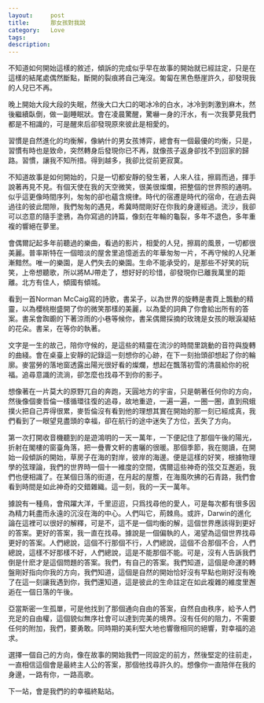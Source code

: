 ```yaml
---
layout:     post
title:      那女孩對我說
category:   Love
tags: 
description: 
---
```


不知道如何開始這樣的敘述，傾訴的完成似乎早在故事的開始就已經註定，只是在這樣的結尾處偶然斷點，斷開的裂痕將自己淹沒。匍匐在黑色懸崖許久，卻發現我的人兒已不再。

晚上開始大段大段的失眠，然後大口大口的喝冰冷的白水，冰冷到刺激到麻木，然後繼續臥倒，做一副睡眠狀。會在凌晨驚醒，驚嚇一身的汗水，有一次我夢見我們都是不相識的，可是醒來后卻發現原來彼此是相愛的。

習慣是自然進化的均衡解，像納什的男女孩博弈，總會有一個最優的均衡，只是，習慣有時也是致命，突然轉身后發現你已不再，就像孩子返身卻找不到回家的歸路。習慣，讓我不知所措。得到越多，我卻比從前更寂寞。

不知道故事是如何開始的，只是一切都安靜的發生著，人來人往，擦肩而過，揮手說著再見不見。有個天使在我的天空微笑，很美很燦爛，把整個的世界照的通明。似乎這更像時間序列，匆匆的卻也蘊含規律。時代的宿遷是時代的宿命，在過去與過往的彼此間隙，我們匆匆的遇見，希冀時間剛好在你我的身邊經過。流沙，我卻可以恣意的隨手塗鴉，為你寫過的詩篇，像刻在年輪的龜裂，多年不退色，多年重複的響絕在夢里。

會偶爾記起多年前聽過的樂曲，看過的影片，相愛的人兒，擦肩的風景，一切都很美麗。普率斯特在一個暗淡的屋舍里追憶逝去的年華匆匆一片，不再守候的人兒漸漸黯然。唯一的樂園，是人們失去的樂園。生命不能承受的，是那些不好笑的玩笑，上帝想聽歌，所以將MJ帶走了，想好好的珍惜，卻發現你已離我萬里的距離。北方有佳人，傾國有傾城。

看到一首Norman McCaig寫的詩歌，書呆子，以為世界的旋轉是書頁上飄動的精靈，以為櫻桃樹盛開了你的微笑那樣的美麗，以為愛的詞典了你會給出所有的答案。書呆會踟躕的下著涼雨的小巷等候你，書呆偶爾採摘的玫瑰是女孩的眼淚凝結的花朵。書呆，在等你的執著。

文字是一生的故己，陪你守候的，是這些的精靈在流沙的時間里跳動的音符與旋轉的曲綫。會在桌臺上安靜的記錄這一刻想你的心跡，在下一刻抬頭卻想起了你的輪廓。麥當勞的落地窗透露出陽光很好看的燦爛，想起在飄落初雪的清晨給你的祝福。追尋意識的流淌，卻怎麼也找尋不到你的影子。

想像著在一片莫大的原野兀自的奔跑，天圓地方的宇宙，只是朝著任何你的方向，然後像個麥哲倫一樣循環往復的追尋，故地重遊，一遍一遍，一圈一圈，直到飛蛾撲火把自己弄得很累，麥哲倫沒有看到他的理想其實在開始的那一刻已經成真，我們看到了一眼望見盡頭的幸福，卻在航行的途中迷失了方位，丟失了方向。

第一次打開收音機聽到的是遊鴻明的一天一萬年，一下便記住了那個午後的陽光，折射在閣樓的窗臺角落，把一疊曹文軒的書曬的很暖。那個季節，我在閱讀，在開始一段傾訴的開始，草房子在海的對岸，彼岸的海邊。便是這樣的好笑，根據物理學的弦理論，我們的世界時一個十一維度的空間，偶爾這些神奇的弦交互邂逅，我們也便相識了。在某個日落的街道，在月起的屋簷，在海風吹拂的石青路，我們會看到時間是如此神奇的交錯雜織。這一刻，我的一天一萬年。

據說有一種鳥，會飛躍大洋，千里迢迢，只爲找尋他的愛人，可是每次都有很多因為精力耗盡而永遠的沉沒在海的中心。人們叫它，荊棘鳥。或許，Darwin的進化論在這裡可以很好的解釋，可是不，這不是一個均衡的解，這個世界應該得到更好的答案。更好的答案，我一直在找尋。據說是一個偏執的人，渴望為這個世界找尋更好的答案。人們總說，這個不行那個不行，人們總說，這個不合那個不合，人們總說，這樣不好那樣不好，人們總說，這是不能那個不能。可是，沒有人告訴我們倒是什麽才是這個問題的答案。我們，有自己的答案。我們知道，這個是命運的轉盤剛好指向你我的方向，我們知道，這個是自然的開始恰好沒有早點也剛好沒有晚了在這一刻讓我遇到你，我們還知道，這是彼此的生命註定在如此複雜的維度里邂逅在一個日落的午後。

亞當斯密一生孤單，可是他找到了那個通向自由的答案，自然自由秩序，給予人們充足的自由權，這個貌似無序社會可以達到完美的境界。沒有任何的阻力，不需要任何的附加，我們，要勇敢。同時期的美利堅大地也響徹相同的絕響，對幸福的追求。

選擇一個自己的方向，像在故事的開始我們一同設定的前方，然後堅定的往前走，一直相信這個會是最終主人公的答案，那個他找尋許久的。想像你一直陪伴在我的身邊，一路有你，一路高歌。

下一站，會是我們的的幸福終點站。